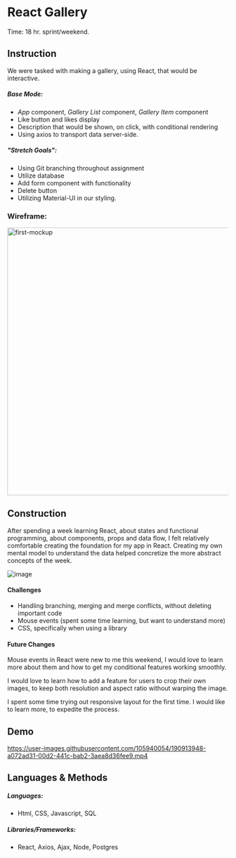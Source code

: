 # React Gallery

Time: 18 hr. sprint/weekend.

## Instruction
We were tasked with making a gallery, using React, that would be interactive.

##### Base Mode:
- *App* component, *Gallery List* component, *Gallery Item* component
- Like button and likes display
- Description that would be shown, on click, with conditional rendering
- Using axios to transport data server-side.

##### "Stretch Goals":
- Using Git branching throughout assignment
- Utilize database
- Add form component with functionality
- Delete button
- Utilizing Material-UI in our styling.

### Wireframe:
<img width="610" alt="first-mockup" src="https://user-images.githubusercontent.com/105940054/190913669-89aceda7-7424-4625-a929-37a40b92a8e5.png">

## Construction
After spending a week learning React, about states and functional programming, about components, props and data flow, I felt relatively comfortable creating the foundation for my app in React. Creating my own mental model to understand the data helped concretize the more abstract concepts of the week. 

![image](https://user-images.githubusercontent.com/105940054/190927839-1be3fb37-bbdb-4b4d-b423-1d756a2b789d.png)

#### Challenges
- Handling branching, merging and merge conflicts, without deleting important code
- Mouse events (spent some time learning, but want to understand more)
- CSS, specifically when using a library

#### Future Changes
Mouse events in React were new to me this weekend, I would love to learn more about them and how to get my conditional features working smoothly. 

I would love to learn how to add a feature for users to crop their own images, to keep both resolution and aspect ratio without warping the image.

I spent some time trying out responsive layout for the first time. I would like to learn more, to expedite the process.

## Demo

https://user-images.githubusercontent.com/105940054/190913948-a072ad31-00d2-441c-bab2-3aea8d36fee9.mp4

## Languages & Methods
##### Languages: 
- Html, CSS, Javascript, SQL
##### Libraries/Frameworks:
- React, Axios, Ajax, Node, Postgres
